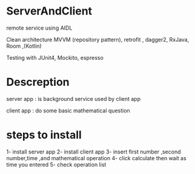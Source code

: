 # ServerAndClient
<h>remote service using AIDL</h1>
<p>Clean architecture MVVM (repository pattern), retrofit , dagger2, RxJava, Room ,(Kotlin)</p>
<p>Testing with   JUnit4, Mockito, espresso  </p>


# Descreption
<p> server app : is background service used by client app </p>
<p> client app : do some basic mathematical question </p>

# steps to install
1- install server app 
2- install client app 
3- insert first number ,second number,time ,and mathematical operation
4- click calculate then wait as time you entered 
5- check operation list 
 

